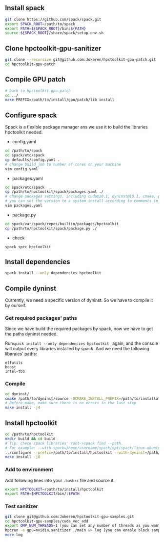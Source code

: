 ## Install spack

```bash
git clone https://github.com/spack/spack.git
export SPACK_ROOT=/path/to/spack
export PATH=${SPACK_ROOT}/bin:${PATH}
source ${SPACK_ROOT}/share/spack/setup-env.sh
```

## Clone hpctoolkit-gpu-sanitizer

```bash
git clone --recursive git@github.com:Jokeren/hpctoolkit-gpu-patch.git
cd hpctoolkit-gpu-patch
```

## Compile GPU patch

```bash
# back to hpctoolkit-gpu-patch
cd ../
make PREFIX=/path/to/install/gpu/patch/lib install
```

## Configure spack

Spack is a flexible package manager ans we use it to build the libraries hpctoolkit needed.

- config.yaml

```bash
cd /path/to/spack
cd spack/etc/spack
cp defaults/config.yaml .
# change build_job to number of cores on your machine
vim config.yaml 
```

- packages.yaml

```bash
cd spack/etc/spack 
cp /path/to/hpctoolkit/spack/packages.yaml ./
# change packages settings, including cuda@10.1, dyninst@10.1, cmake, perl, gcc@7.3.0
# you can set the version to a system install according to commonts in packages.yaml
vim packages.yaml
```

- package.py

```bash
cd spack/var/spack/repos/builtin/packages/hpctoolkit 
cp /path/to/hpctoolkit/spack/package.py ./
```

- check

```
spack spec hpctoolkit
```

## Install dependencies

```bash
spack install --only dependencies hpctoolkit 
```

## Compile dyninst

Currently, we need a specific version of dyninst. So we have to compile it by ourself.

### Get required packages' paths

Since we have build the required packages by spack, now we have to get the paths dyninst needed.

Run`spack install --only dependencies hpctoolkit ` again, and the console will output every libraries installed by spack. And we need the following libaraies' paths:

```
elfutils
boost
intel-tbb
```

### Compile

```bash
cd dyninst/
cmake /path/to/dyninst/source -DCMAKE_INSTALL_PREFIX=/path/to/installation -DBoost_ROOT_DIR=/boost/lib/path -DLibElf_ROOT_DIR=/elfutils/lib/path/ -DTBB_ROOT_DIR=/intel-tbb/lib/path
# Before make, make sure there is no errors in the last step
make install -j4
```

## Install hpctoolkit

```bash
cd /path/to/hpctoolkit
mkdir build && cd build
# Tip: check spack libraries' root->spack find --path.  
# For example: --with-spack=/home/username/spack/opt/spack/linux-ubuntu18.04-zen/gcc-7.4.0/
../configure --prefix=/path/to/install/hpctoolkit --with-dyninst=/path/to/dyninst/installation --with-cuda=/usr/local/cuda-10.1 --with-sanitizer=/path/to/sanitizer/lib --with-cupti=/usr/local/cuda-10.1/extras/CUPTI --with-gpu-patch=/path/to/install/gpu/patch/lib --with-spack=/path/to/spack/libraries/root --enable-develop
make install -j8
```

### Add to environment

Add following lines into your `.bashrc` file and source it.

```bash
export HPCTOOLKIT=/path/to/install/hpctoolkit
export PATH=$HPCTOOLKIT/bin/:$PATH
```

### Test sanitizer

```bash
git clone git@github.com:Jokeren/hpctoolkit-gpu-samples.git
cd hpctoolkit-gpu-samples/cuda_vec_add
export OMP_NUM_THREADS=1 [you can set any number of threads as you want]
hpcrun -e gpu=nvidia,sanitizer ./main &> log [you can enable block sampling by nvidia-cuda-memory@sampling frequency]
more log
```